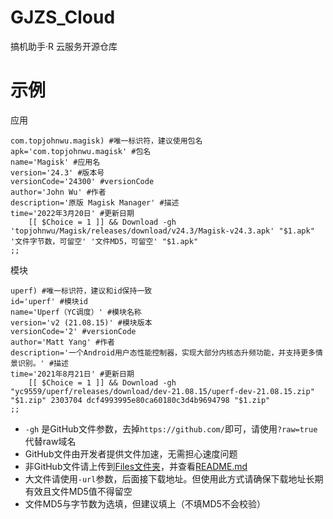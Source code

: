 # GJZS_Cloud
搞机助手·R 云服务开源仓库  

# 示例
应用
```shell
com.topjohnwu.magisk) #唯一标识符，建议使用包名
apk='com.topjohnwu.magisk' #包名
name='Magisk' #应用名
version='24.3' #版本号
versionCode='24300' #versionCode
author='John Wu' #作者
description='原版 Magisk Manager' #描述
time='2022年3月20日' #更新日期
    [[ $Choice = 1 ]] && Download -gh 'topjohnwu/Magisk/releases/download/v24.3/Magisk-v24.3.apk' "$1.apk" '文件字节数，可留空' '文件MD5，可留空' "$1.apk"
;;
```
模块
```shell
uperf) #唯一标识符，建议和id保持一致
id='uperf' #模块id
name='Uperf（YC调度）' #模块名称
version='v2 (21.08.15)' #模块版本
versionCode='2' #versionCode
author='Matt Yang' #作者
description='一个Android用户态性能控制器，实现大部分内核态升频功能，并支持更多情景识别。' #描述
time='2021年8月21日' #更新日期
    [[ $Choice = 1 ]] && Download -gh "yc9559/uperf/releases/download/dev-21.08.15/uperf-dev-21.08.15.zip" "$1.zip" 2303704 dcf4993995e80ca60180c3d4b9694798 "$1.zip"
;;
```

- `-gh` 是GitHub文件参数，去掉`https://github.com/`即可，请使用`?raw=true`代替raw域名
- GitHub文件由开发者提供文件加速，无需担心速度问题
- 非GitHub文件请上传到[Files文件夹](Files)，并查看[README.md](Files/README.md)
- 大文件请使用`-url`参数，后面接下载地址。但使用此方式请确保下载地址长期有效且文件MD5值不得留空
- 文件MD5与字节数为选填，但建议填上（不填MD5不会校验）
